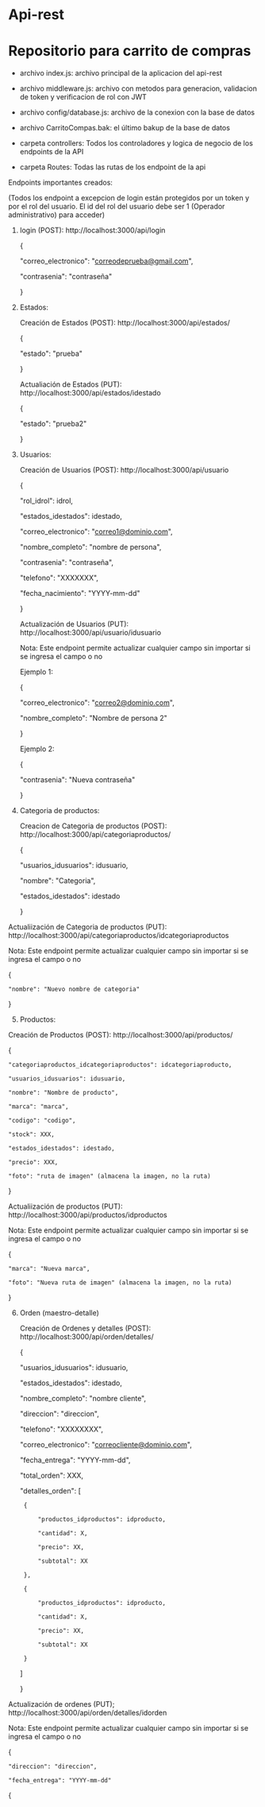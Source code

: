 # Api-rest
# Repositorio para carrito de compras

* archivo index.js: archivo principal de la aplicacion del api-rest
  
* archivo middleware.js: archivo con metodos para generacion, validacion de token y verificacion de rol con JWT

* archivo config/database.js: archivo de la conexion con la base de datos

* archivo CarritoCompas.bak: el último bakup de la base de datos

* carpeta controllers: Todos los controladores y logica de negocio de los endpoints de la API

* carpeta Routes: Todas las rutas de los endpoint de la api


Endpoints importantes creados:

(Todos los endpoint a excepcion de login están protegidos por un token y por el rol del usuario. El id del rol del usuario debe ser 1 (Operador administrativo) para acceder)

1. login (POST): http://localhost:3000/api/login
   
   {
   
    "correo_electronico": "correodeprueba@gmail.com",
   
    "contrasenia": "contraseña"
   
   }


2. Estados:
   
   Creación de Estados (POST): http://localhost:3000/api/estados/
   
   {
   
    "estado": "prueba"
   
   }

   
      Actualiación de Estados (PUT): http://localhost:3000/api/estados/idestado
   
   {
   
    "estado": "prueba2"
   
   }


3. Usuarios:
   
   Creación de Usuarios (POST): http://localhost:3000/api/usuario
   
   {
   
    "rol_idrol": idrol,
   
    "estados_idestados": idestado,
   
    "correo_electronico": "correo1@dominio.com",
   
    "nombre_completo": "nombre de persona",
   
    "contrasenia": "contraseña",
   
    "telefono": "XXXXXXX",
   
    "fecha_nacimiento": "YYYY-mm-dd"
   
    }

  
   Actualización de Usuarios (PUT): http://localhost:3000/api/usuario/idusuario
  
   Nota: Este endpoint permite actualizar cualquier campo sin importar si se ingresa el campo o no
  
    Ejemplo 1:
  
    {
  
    "correo_electronico": "correo2@dominio.com",
    
    "nombre_completo": "Nombre de persona 2"
    
    }
  
    Ejemplo 2:
  
    {
  
    "contrasenia": "Nueva contraseña"
    
    }

  
4. Categoria de productos:
   
   Creacion de Categoria de productos (POST): http://localhost:3000/api/categoriaproductos/
   
   {
   
    "usuarios_idusuarios": idusuario,
   
    "nombre": "Categoria",
   
    "estados_idestados": idestado
   
   }
   

  Actualiización de Categoria de productos (PUT): http://localhost:3000/api/categoriaproductos/idcategoriaproductos
  
  Nota: Este endpoint permite actualizar cualquier campo sin importar si se ingresa el campo o no
  
  {
  
    "nombre": "Nuevo nombre de categoria"
    
  }
  

5. Productos:
   
  Creación de Productos (POST): http://localhost:3000/api/productos/
  
  {
  
    "categoriaproductos_idcategoriaproductos": idcategoriaproducto, 
    
    "usuarios_idusuarios": idusuario,
    
    "nombre": "Nombre de producto",
    
    "marca": "marca",
    
    "codigo": "codigo",
    
    "stock": XXX,
    
    "estados_idestados": idestado,
    
    "precio": XXX,
    
    "foto": "ruta de imagen" (almacena la imagen, no la ruta)
    
  }
  

  Actualiización de productos (PUT): http://localhost:3000/api/productos/idproductos
  
  Nota: Este endpoint permite actualizar cualquier campo sin importar si se ingresa el campo o no
  
  {
  
    "marca": "Nueva marca",
    
    "foto": "Nueva ruta de imagen" (almacena la imagen, no la ruta)
    
  }

6. Orden (maestro-detalle)
   
   Creación de Ordenes y detalles (POST): http://localhost:3000/api/orden/detalles/
   
   {
   
    "usuarios_idusuarios": idusuario,
   
    "estados_idestados": idestado,
   
    "nombre_completo": "nombre cliente",
   
    "direccion": "direccion",
   
    "telefono": "XXXXXXXX",
   
    "correo_electronico": "correocliente@dominio.com",
   
    "fecha_entrega": "YYYY-mm-dd",
   
    "total_orden": XXX,
   
    "detalles_orden": [
   
        {
   
            "productos_idproductos": idproducto,
   
            "cantidad": X,
   
            "precio": XX,
   
            "subtotal": XX
   
        },
   
        {
   
            "productos_idproductos": idproducto,
   
            "cantidad": X,
   
            "precio": XX,
   
            "subtotal": XX
   
        }
   
    ]
   
   }
   

  Actualización de ordenes (PUT); http://localhost:3000/api/orden/detalles/idorden
  
  Nota: Este endpoint permite actualizar cualquier campo sin importar si se ingresa el campo o no
  
  {
  
    "direccion": "direccion",
    
    "fecha_entrega": "YYYY-mm-dd"
    
  {
